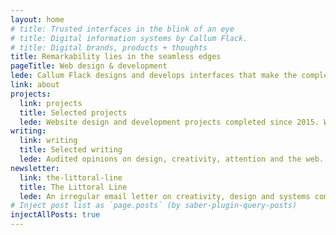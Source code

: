 ```yaml
---
layout: home
# title: Trusted interfaces in the blink of an eye
# title: Digital information systems by Callum Flack.
# title: Digital brands, products + thoughts
title: Remarkability lies in the seamless edges
pageTitle: Web design & development
lede: Callum Flack designs and develops interfaces that make the complex simple and the simple unique. They work in a glance, creating the most valued currency—attention. Then they work to provide service with trust and speed. CFd builds "remark"-ability through a rare combination of comprehension, creativity + capability.
link: about
projects:
  link: projects
  title: Selected projects
  lede: Website design and development projects completed since 2015. While I've been working in the design industry since 2001, I've run my own shop since 2015. This is the good stuff since then.
writing:
  link: writing
  title: Selected writing
  lede: Audited opinions on design, creativity, attention and the web. Writing is a provocation to explain the work to myself. As Warren Ellis said, "I need to get my thinking out in front of me now so I can see it. I need to think about what kind of thing it is, and how I should develop it going forward".
newsletter:
  link: the-littoral-line
  title: The Littoral Line
  lede: An irregular email letter on creativity, design and systems complexity through the lens of people and attention. Littoral as in the edge of things, like tidal zones. Line as in symmetry, like the alignment of connected thoughts.
# Inject post list as `page.posts` (by saber-plugin-query-posts)
injectAllPosts: true
---
```

